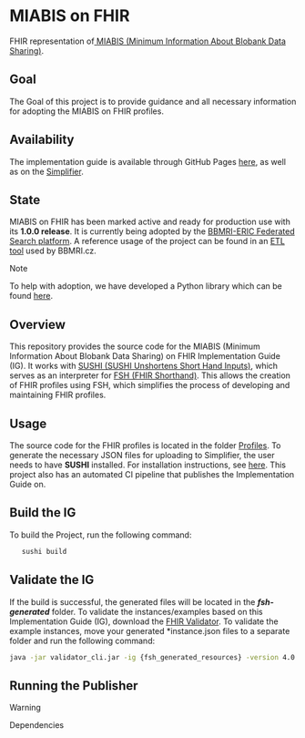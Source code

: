 # MIABIS on FHIR

FHIR representation of[ MIABIS (Minimum Information About BIobank Data Sharing)](https://miabis.bbmri-eric.eu).
## Goal
The Goal of this project is to provide guidance and all necessary information for adopting the MIABIS on FHIR profiles.

## Availability
The implementation guide is available through GitHub Pages [here](https://bbmri-cz.github.io/miabis-on-fhir/),
as well as on the [Simplifier](https://simplifier.net/miabis).
## State
MIABIS on FHIR has been marked active and ready for production use with its **1.0.0 release**.
It is currently being adopted by the [BBMRI-ERIC Federated Search platform](https://www.bbmri-eric.eu/bbmri-sample-and-data-portal/).
A reference usage of the project can be found in an [ETL tool](https://github.com/BBMRI-cz/fhir-module)
used by BBMRI.cz.
> [!NOTE]  
> To help with adoption, we have developed a Python library which can be found [here](https://pypi.org/project/MIABIS-on-FHIR).
## Overview

This repository provides the source code for the MIABIS (Minimum Information About BIobank Data Sharing) on FHIR Implementation Guide
(IG).
It works with [SUSHI (SUSHI Unshortens Short Hand Inputs)](https://github.com/FHIR/sushi),
which serves as an interpreter for [FSH (FHIR Shorthand)](https://hl7.org/fhir/uv/shorthand/reference.html).
This allows the creation of FHIR profiles using FSH, which simplifies the process of developing and maintaining FHIR profiles.

## Usage

The source code for the FHIR profiles is located in the folder [Profiles](input/fsh/profiles).
To generate the necessary JSON files for uploading to Simplifier, the user needs to have **SUSHI** installed.
For installation instructions,
see [here](https://github.com/FHIR/sushi?tab=readme-ov-file#installation-for-sushi-users).
This project also has an automated CI pipeline
that publishes the Implementation Guide on.


## Build the IG
To build the Project, run the following command:
```bash
   sushi build
```

## Validate the IG
If the build is successful, the generated files will be located in the **_fsh-generated_** folder.
To validate the instances/examples based on this Implementation Guide (IG),
download the [FHIR Validator](https://github.com/hapifhir/org.hl7.fhir.core/releases).
To validate the example instances, move your generated *instance.json files to a separate folder and run the following command:

```bash
java -jar validator_cli.jar -ig {fsh_generated_resources} -version 4.0.1 -extension http://example/org/ -allow-example-urls true {instances}
```
## Running the Publisher
> [!WARNING]  
> Dependencies